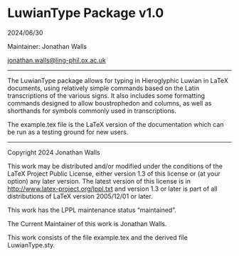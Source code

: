 LuwianType Package v1.0
==================
2024/06/30

Maintainer: Jonathan Walls

jonathan.walls@ling-phil.ox.ac.uk

___________________________

The LuwianType package allows for typing in Hieroglyphic Luwian in LaTeX documents, using relatively simple commands based on the Latin transcriptions of the various signs. It also includes some formatting commands designed to allow boustrophedon and columns, as well as shorthands for symbols commonly used in transcriptions.

The example.tex file is the LaTeX version of the documentation which can be run as a testing ground for new users.

__________________________


  Copyright 2024 Jonathan Walls
  
   This work may be distributed and/or modified under the
   conditions of the LaTeX Project Public License, either version 1.3
   of this license or (at your option) any later version.
   The latest version of this license is in
     http://www.latex-project.org/lppl.txt
   and version 1.3 or later is part of all distributions of LaTeX
   version 2005/12/01 or later.
  
   This work has the LPPL maintenance status “maintained”.
   
   The Current Maintainer of this work is Jonathan Walls.
  
   This work consists of the file example.tex
   and the derived file LuwianType.sty.

